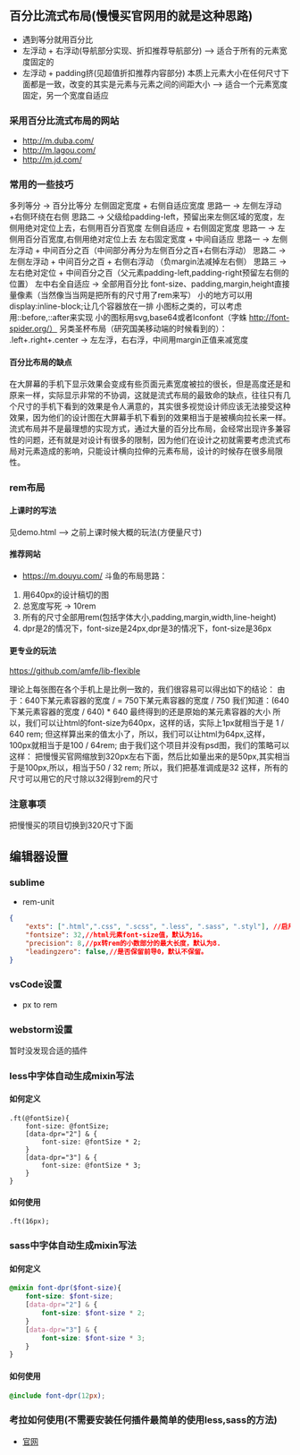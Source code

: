 ## 百分比流式布局(慢慢买官网用的就是这种思路)
- 遇到等分就用百分比
- 左浮动 + 右浮动(导航部分实现、折扣推荐导航部分) --> 适合于所有的元素宽度固定的
- 左浮动 + padding挤(见超值折扣推荐内容部分) 本质上元素大小在任何尺寸下面都是一致，改变的其实是元素与元素之间的间距大小 --> 适合一个元素宽度固定，另一个宽度自适应

### 采用百分比流式布局的网站
- http://m.duba.com/
- http://m.lagou.com/
- http://m.jd.com/

### 常用的一些技巧
多列等分 -> 百分比等分
左侧固定宽度 + 右侧自适应宽度 
    思路一 -> 左侧左浮动+右侧环绕在右侧
    思路二 -> 父级给padding-left，预留出来左侧区域的宽度，左侧用绝对定位上去，右侧用百分百宽度
左侧自适应 + 右侧固定宽度
    思路一 -> 左侧用百分百宽度,右侧用绝对定位上去
左右固定宽度 + 中间自适应
    思路一 -> 左侧左浮动 + 中间百分之百（中间部分再分为左侧百分之百+右侧右浮动）
    思路二 -> 左侧左浮动 + 中间百分之百 + 右侧右浮动 （负margin法减掉左右侧）
    思路三 -> 左右绝对定位 + 中间百分之百（父元素padding-left,padding-right预留左右侧的位置）
左中右全自适应 -> 全部用百分比
font-size、padding,margin,height直接量像素（当然像当当网是把所有的尺寸用了rem来写）
小的地方可以用display:inline-block;让几个容器放在一排
小图标之类的，可以考虑用::before,::after来实现
小的图标用svg,base64或者Iconfont（字蛛 http://font-spider.org/）
 另类圣杯布局（研究国美移动端的时候看到的）： .left+.right+.center -> 左左浮，右右浮，中间用margin正值来减宽度

 #### 百分比布局的缺点
 在大屏幕的手机下显示效果会变成有些页面元素宽度被拉的很长，但是高度还是和原来一样，实际显示非常的不协调，这就是流式布局的最致命的缺点，往往只有几个尺寸的手机下看到的效果是令人满意的，其实很多视觉设计师应该无法接受这种效果，因为他们的设计图在大屏幕手机下看到的效果相当于是被横向拉长来一样。流式布局并不是最理想的实现方式，通过大量的百分比布局，会经常出现许多兼容性的问题，还有就是对设计有很多的限制，因为他们在设计之初就需要考虑流式布局对元素造成的影响，只能设计横向拉伸的元素布局，设计的时候存在很多局限性。


### rem布局
#### 上课时的写法
见demo.html --> 之前上课时候大概的玩法(方便量尺寸)

#### 推荐网站
- https://m.douyu.com/
斗鱼的布局思路：
1. 用640px的设计稿切的图 
2. 总宽度写死 -> 10rem
3. 所有的尺寸全部用rem(包括字体大小,padding,margin,width,line-height)
4. dpr是2的情况下，font-size是24px,dpr是3的情况下，font-size是36px


#### 更专业的玩法
https://github.com/amfe/lib-flexible

理论上每张图在各个手机上是比例一致的，我们很容易可以得出如下的结论：
由于：640下某元素容器的宽度 /  = 750下某元素容器的宽度 / 750
我们知道：(640下某元素容器的宽度 / 640) * 640 最终得到的还是原始的某元素容器的大小
所以，我们可以让html的font-size为640px，这样的话，实际上1px就相当于是 1 / 640 rem;
但这样算出来的值太小了，所以，我们可以让html为64px,这样，100px就相当于是100 / 64rem;
由于我们这个项目并没有psd图，我们的策略可以这样：
把慢慢买官网缩放到320px左右下面，然后比如量出来的是50px,其实相当于是100px,所以，相当于50 / 32 rem;
所以，我们把基准调成是32
这样，所有的尺寸可以用它的尺寸除以32得到rem的尺寸

### 注意事项
把慢慢买的项目切换到320尺寸下面

## 编辑器设置
### sublime
- rem-unit
```json
{
    "exts": [".html",".css", ".scss", ".less", ".sass", ".styl"], //启用此插件的文件类型。
    "fontsize": 32,//html元素font-size值，默认为16。
    "precision": 8,//px转rem的小数部分的最大长度，默认为8.
    "leadingzero": false,//是否保留前导0，默认不保留。
}
```

### vsCode设置
- px to rem

### webstorm设置
暂时没发现合适的插件

### less中字体自动生成mixin写法
#### 如何定义
```less
.ft(@fontSize){
    font-size: @fontSize;
    [data-dpr="2"] & {
        font-size: @fontSize * 2;
    }
    [data-dpr="3"] & {
        font-size: @fontSize * 3;
    }
}
```

#### 如何使用
```less
.ft(16px);
```

### sass中字体自动生成mixin写法
#### 如何定义
```scss
@mixin font-dpr($font-size){
    font-size: $font-size;
    [data-dpr="2"] & {
        font-size: $font-size * 2;
    }
    [data-dpr="3"] & {
        font-size: $font-size * 3;
    }
}
```

#### 如何使用
```scss
@include font-dpr(12px);
```

### 考拉如何使用(不需要安装任何插件最简单的使用less,sass的方法)
- [官网](http://koala-app.com/index-zh.html) 